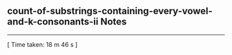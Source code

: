 <h2>count-of-substrings-containing-every-vowel-and-k-consonants-ii Notes</h2><hr>[ Time taken: 18 m 46 s ]